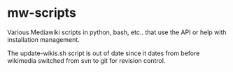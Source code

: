 mw-scripts
==========

Various Mediawiki scripts in python, bash, etc.. that use the API or help with installation management.

The update-wikis.sh script is out of date since it dates from before wikimedia switched from svn to git for revision control.
